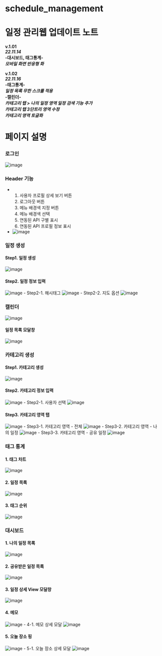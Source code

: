 # schedule_management
# 일정 관리웹 업데이트 노트  
**v.1.01**  
***22.11.14***  
**-대시보드, 태그통계-**  
***모바일 화면 반응형 화***


**v.1.02**  
***22.11.16***  
**-태그통계-**   
***일정 목록 무한 스크롤 적용***  
**-캘린더-**  
***카테고리 탭 > 나의 일정 영역 일정 검색 기능 추가***  
***카테고리 탭 3단트리 영역 수정***  
***카테고리 영역 토글화***  

# 페이지 설명

### 로그인
![image](https://github.com/vo0922/schedule_management/assets/89440755/f8805cc4-b020-4f4c-b7df-876a702cf483)
### Header 기능
- 1. 사용자 프로필 상세 보기 버튼
  2. 로그아웃 버튼
  3. 메뉴 배경색 지정 버튼
  4. 메뉴 배경색 선택
  5. 연동된 API 구별 표시
  6. 연동된 API 프로필 정보 표시
- ![image](https://github.com/vo0922/schedule_management/assets/89440755/f38a86c4-6631-449d-b8ca-be92aca7fdee)

### 일정 생성
  #### Step1. 일정 생성
  ![image](https://github.com/vo0922/schedule_management/assets/89440755/ff9a7860-f13a-4377-bd9c-d80187f0a2fe)
  #### Step2. 일정 정보 입력
  ![image](https://github.com/vo0922/schedule_management/assets/89440755/d0d8b596-89ec-4f73-a52e-75b46bdda889)
    - Step2-1. 해시태그
    ![image](https://github.com/vo0922/schedule_management/assets/89440755/d9f413d2-71a1-4602-a98d-7bb84d5440e1)
    - Step2-2. 지도 옵션
    ![image](https://github.com/vo0922/schedule_management/assets/89440755/67e6f76f-b3e8-464f-8c7b-3d3ddc85d7c6)

### 캘린더
![image](https://github.com/vo0922/schedule_management/assets/89440755/ba0703b3-528b-4791-a858-2ef26fd73b49)
  #### 일정 목록 모달창
  ![image](https://github.com/vo0922/schedule_management/assets/89440755/0660edb5-acae-4ee4-babb-ed58f74dab86)

### 카테고리 생성
  #### Step1. 카테고리 생성
  ![image](https://github.com/vo0922/schedule_management/assets/89440755/a8a63827-8dc3-4dd2-bc0a-3def457770cc)
  #### Step2. 카테고리 정보 입력
  ![image](https://github.com/vo0922/schedule_management/assets/89440755/281b331a-f518-49ee-b7ec-6fc72a3f5cb7)
    - Step2-1. 사용자 선택
    ![image](https://github.com/vo0922/schedule_management/assets/89440755/b6dfc4e3-689a-42d1-a01a-3ffab520fe0c)
  #### Step3. 카테고리 영역 탭
  ![image](https://github.com/vo0922/schedule_management/assets/89440755/8ac60665-b2ef-4cb1-a37f-e4603e4b7040)
    - Step3-1. 카테고리 영역 - 전체
    ![image](https://github.com/vo0922/schedule_management/assets/89440755/75b3197d-87d8-4572-990b-1124793d5768)
    - Step3-2. 카테고리 영역 - 나의 일정
    ![image](https://github.com/vo0922/schedule_management/assets/89440755/13830998-f1ca-47d4-b672-8f231bc493f1)
    - Step3-3. 카테고리 영역 - 공유 일정
    ![image](https://github.com/vo0922/schedule_management/assets/89440755/dc7018a3-d447-49b3-9f4f-bee88e3a4d67)

### 태그 통계
  #### 1. 태그 차트
  ![image](https://github.com/vo0922/schedule_management/assets/89440755/3c05ce33-5ee2-4379-9d2b-345dcf5b3edf)
  #### 2. 일정 목록
  ![image](https://github.com/vo0922/schedule_management/assets/89440755/9ccf47bb-dff7-4ff1-abc7-986e152a47a2)
  #### 3. 태그 순위
  ![image](https://github.com/vo0922/schedule_management/assets/89440755/2064f855-d378-448d-84e3-b83c297655c6)

### 대시보드
  #### 1. 나의 일정 목록
  ![image](https://github.com/vo0922/schedule_management/assets/89440755/2693f1c4-6a49-49c7-ae93-268891515b1d)
  #### 2. 공유받은 일정 목록
  ![image](https://github.com/vo0922/schedule_management/assets/89440755/a52120c7-d4dc-4550-9695-3a248db881c1)
  #### 3. 일정 상세 View 모달창
  ![image](https://github.com/vo0922/schedule_management/assets/89440755/f1df1678-30e3-44fc-ae52-9a7a824299e4)
  #### 4. 메모
  ![image](https://github.com/vo0922/schedule_management/assets/89440755/24d1206e-345b-415b-bcb9-2602dc5c508c)
    - 4-1. 메모 상세 모달
    ![image](https://github.com/vo0922/schedule_management/assets/89440755/6ab24eb2-dbed-4587-ba8f-c017d9b037c7)
  #### 5. 오늘 장소 핑
  ![image](https://github.com/vo0922/schedule_management/assets/89440755/7ca18378-26c9-4720-916b-3a2c1437176c)
    - 5-1. 오늘 장소 상세 모달
    ![image](https://github.com/vo0922/schedule_management/assets/89440755/09bb572f-690a-41a8-8b55-fd301aa4cf07)

